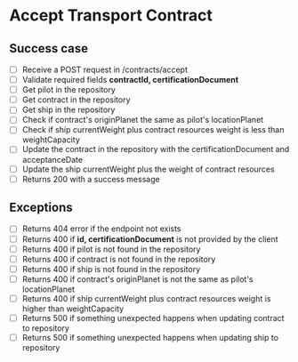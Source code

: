 # Accept Transport Contract

## Success case
- [ ] Receive a POST request in /contracts/accept
- [ ] Validate required fields **contractId, certificationDocument**
- [ ] Get pilot in the repository
- [ ] Get contract in the repository
- [ ] Get ship in the repository
- [ ] Check if contract's originPlanet the same as pilot's locationPlanet
- [ ] Check if ship currentWeight plus contract resources weight is less than weightCapacity
- [ ] Update the contract in the repository with the certificationDocument and acceptanceDate
- [ ] Update the ship currentWeight plus the weight of contract resources
- [ ] Returns 200 with a success message

## Exceptions
- [ ] Returns 404 error if the endpoint not exists
- [ ] Returns 400 if **id, certificationDocument** is not provided by the client
- [ ] Returns 400 if pilot is not found in the repository
- [ ] Returns 400 if contract is not found in the repository
- [ ] Returns 400 if ship is not found in the repository
- [ ] Returns 400 if contract's originPlanet is not the same as pilot's locationPlanet
- [ ] Returns 400 if ship currentWeight plus contract resources weight is higher than weightCapacity
- [ ] Returns 500 if something unexpected happens when updating contract to repository
- [ ] Returns 500 if something unexpected happens when updating ship to repository